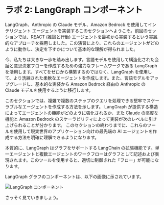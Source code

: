 # ラボ 2: LangGraph コンポーネント

LangGraph、Anthropic の Claude モデル、Amazon Bedrock を使用してインテリジェント エージェントを実装するこのセクションへようこそ。前回のセッションでは、REACT (推論と行動) エージェントを最初から実装するという実践的なアプローチを採用しました。この演習により、これらのエージェントがどのように動作し、決定を下すかについて基本的な理解が得られました。

今、私たちは大きな一歩を踏み出します。言語モデルを使用して構造化された会話と意思決定フローを作成するための強力なフレームワークである LangGraph を活用します。すべてをゼロから構築するのではなく、LangGraph を使用して、より洗練された柔軟なエージェントを作成します。また、言語モデルをアップグレードし、基本的な実装から Amazon Bedrock 経由の Anthropic の Claude モデルを使用するように移行します。

このセクションでは、複雑で複数のステップのクエリを処理できる堅牢でスケーラブルなエージェントを作成する方法を示します。 LangGraph が提供する構造によってエージェントの機能がどのように強化されるか、また Claude の高度な機能と Amazon Bedrock のスケーラビリティによって実装が次のレベルに引き上げられることが分かります。
このセクションの終わりまでに、これらのツールを使用して現実世界のアプリケーション向けの最先端の AI エージェントを作成する方法を明確に理解できるようになります。

本質的に、LangGraph はグラフをサポートする LangChain の拡張機能です。単一エージェントと複数エージェントのワークフローはグラフとして記述および表現されます。このツールを使用すると、適切に制御された「フロー」が可能になります。

LangGraph グラフのコンポーネントは、以下の画像に示されています。

![LangGraph コンポーネント](../assets/lab2_1.png)

さっそく見ていきましょう。